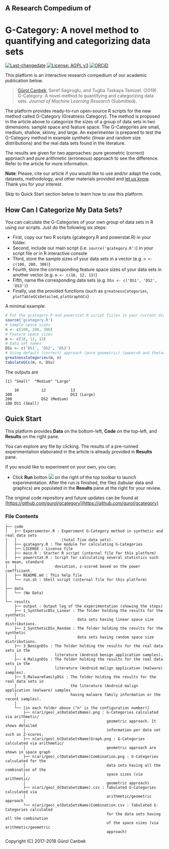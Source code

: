 ## A Research Compedium of
# G-Category: A novel method to quantifying and categorizing data sets

[![Last-changedate](https://img.shields.io/badge/last%20change-2019--02--07-brightgreen.svg)](https://github.com/gurol/gcategory) [![License: AGPL v3](https://img.shields.io/badge/License-AGPL%20v3-blue.svg)](https://www.gnu.org/licenses/agpl-3.0)  [![ORCiD](https://img.shields.io/badge/ORCiD-0000--0002--9337--097X-green.svg)](https://orcid.org/0000-0002-9337-097X)

This platform is an interactive research compedium of our academic publication below.

> [Gürol Canbek](http:gurol.canbek.com/Publications), Seref Sagiroglu, and Tugba Taskaya Temizel. (2019). G-Category: A novel method to quantifying and categorizing data sets. *Journal of Machine Learning Research* (Submitted).

The platform provides ready-to-run open-source R scripts for the new method called G-Category (Greatness Category). The method is proposed in the article above to categorize the sizes of a group of data sets in two dimensions: sample space and feature space. The G-Categories are small, medium, shallow, skinny, and large. An experimenter is prepared to test the G-Category method in example synthetic (linear and random size distributions) and the real data sets found in the literature.

The results are given for two approaches: pure geometric (correct) approach and pure arithmetic (erroneous) approach to see the difference. Refer to the article for more information.

**Note**: Please, cite our article if you would like to use and/or adapt the code, datasets, methodology, and other materials provided and [let us know](mailto:gurol@canbek.com?subject=G-category). Thank you for your interest.

Skip to Quick Start section below to learn how to use this platform.

## How Can I Categorize My Data Sets?
You can calculate the G-Categories of your own group of data sets in R using our scripts. Just do the following six steps:
- First, copy our two R scripts (gcategory.R and powerstat.R) in your folder.
- Second, include our main script (i.e. `source('gcategory.R')`) in your script file or in R interactive console
- Third, store the sample sizes of your data sets in a vector (e.g. `n <- c(100, 200, 300)`)
- Fourth, store the corresponding feature space sizes of your data sets in another vector (e.g. `m <- c(10, 12, 13)`)
- Fifth, name the corresponding data sets (e.g. `DSs <- c('DS1', 'DS2', 'DS3')`)
- Finally, use the provided functions (such as `greatnessCategories`, `plotTableGCsDetailed`, `plotGraphGCs`)

A minimal example:

```R
# Put the gcategory.R and powerstat.R script fiiles in your current directory
source('gcategory.R')
# Sample space sizes
n <- c(100, 200, 300)
# Feature space sizes
m <- c(10, 12, 13)
# Data set names
DSs <- c('DS1', 'DS2', 'DS3')
# Using default (correct) approach (pure geometric) (power=0 and theta=1)
greatnessCategories(m, n)
tabulateGCs(m, n, DSs)
```

The outputs are
```
[1] "Small"  "Medium" "Large"

    10          12           13           
300                          DS3 (Large)
200             DS2 (Medium)            
100 DS1 (Small)               
```

## Quick Start
This platform provides **Data** on the bottom-left, **Code** on the top-left, and **Results** on the right pane.

You can explore any file by clicking. The results of a pre-runned experimentation elaborated in the article is already provided in **Results** pane.

If you would like to experiment on your own, you can;

- Click **Run** botton ![](https://raw.githubusercontent.com/gurol/dsanalysis/master/temp/run_button.png) on the right of the top toolbar to launch experimentation. After the run is finished, the files (tabular data and graphics) are populated in the **Results** pane at the right for your review.

The original code repository and future updates can be found at [https://github.com/gurol/gcategory](https://github.com/gurol/gcategory)

### File Contents

```
├── code
│   ├── Experimenter.R : Experiment G-Category method in synthetic and real data sets
│   │                    (total five data sets).
│   ├── gcategory.R : The module for calculating G-Categories
│   ├── LICENSE : License file
│   ├── main.R : Starter R script (internal file for this platform)
│   ├── powerstat.R : Script for calculating several statistics such as mean, standard
│   │                 deviation, z-scored based on the power coefficient.
│   ├── README.md : This help file
│   └── run.sh : Shell script (internal file for this platform)
│
├── data
│   └── (No Data)
│
└── results
    ├── output : Output log of the experimentation (showing the steps)
    ├── 1_SyntheticDSs_Linear : The folder holding the results for the synthetic
    │                           data sets having linear space size distributions.
    ├── 2_SyntheticDSs_Random : The folder holding the results for the synthetic
    │                           data sets having random space size distributions.
    ├── 3_BenignDSs : The folder holding the results for the real data sets in the
    │                 literature (Android benign application samples).
    ├── 4_MalignDSs : The folder holding the results for the real data sets in the
    │                 literature (Android malign application (malware) samples).
    ├── 5_MalwareFamilyDSs : The folder holding the results for the real data sets in
    │                        the literature (Android malign application (malware) samples
    │                        having malware family information or the recent samples).
    │
    └── [in each folder above ("n" is the configuration number)]
        ├── n(ari/geo)_a(DataSetsName).png : G-Categories calculated via arithmetic/
        │                                    geometric approach. It shows detailed
        │                                    information per data set such as Z-scores.
        ├── n(ari/geo)_b(DataSetsName)Graph.png : G-Categories calculated via arithmetic/
        │                                    geometric approach are shown in space graph
        ├── n(ari/geo)_c(DataSetsName)Combination.png : G-Categories calculated for the
        │                                    data sets having all the combination of the
        │                                    space sizes (via arithmetic/
        │                                    geometric approach)
        ├── n(ari/geo)_d(DataSetsName).csv : Tabulated G-Categories calculated via
        │                                    arithmetic/geometric approach
        └── n(ari/geo)_e(DataSetsName)Combination.csv : Tabulated G-Categories calculated 
                                             for the data sets having all the combination
                                             of the space sizes (via arithmetic/geometric
                                             approach)
```

Copyright (C) 2017-2018 Gürol Canbek
